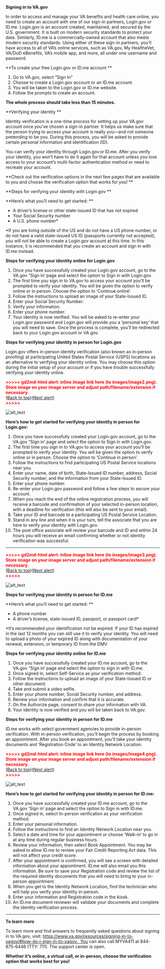 
**Signing in to VA.gov**

In order to access and manage your VA benefits and health care online, you need to create an account with one of our sign-in partners, Login.gov or ID.me. Login.gov is an account created, maintained, and secured by the U.S. government. It is built on modern security standards to protect your data. Similarly, ID.me is a commercially-owned account that also meets modern security standards. Using either of these sign-in partners, you’ll have access to all of VA’s online services, such as VA.gov, My HealtheVet, VA/DoD eBenefits, VA’s mobile app, and more, all under one username and password.

**To create your free Login.gov or ID.me account **



1. Go to VA.gov, select “Sign In”
1. Choose to create a Login.gov account or an ID.me account.
2. You will be taken to the Login.gov or ID.me website.
3. Follow the prompts to create an account.

**The whole process should take less than 15 minutes.**

**Verifying your identity **

Identity verification is a one-time process for setting up your VA.gov account once you’ve chosen a sign-in partner. It helps us make sure that the person trying to access your account is really you—and not someone pretending to be you. During this process, you will be asked to provide certain personal information and identification (ID).

You can verify your identity through Login.gov or ID.me. After you verify your identity, you won’t have to do it again for that account unless you lose access to your account’s multi-factor authentication method or need to recreate your account.

**Check out the verification options in the next few pages that are available to you and choose the verification option that works for you! **


**Steps for verifying your identity with Login.gov **

**Here’s what you’ll need to get started: **



* A driver’s license or other state-issued ID that has not expired
* Your Social Security number
* A U.S. phone number*

*If you are living outside of the US and do not have a US phone number, or do not have a valid state-issued US ID (passports currently not accepted), you will not be able to create a Login.gov account at this time. In this instance, it is recommended that you create an account and sign in with ID.me instead.

**Steps for verifying your identity online for Login.gov**



1. Once you have successfully created your Login.gov account, go to the VA.gov “Sign in’ page and select the option to Sign in with Login.gov.
2. The first time you sign in to VA.gov to access your account you’ll be prompted to verify your identity. You will be given the option to verify online or in person. Choose the option to ‘Continue online’.
3. Follow the instructions to upload an image of your State-Issued ID.
4. Enter your Social Security Number.
5. Verify your information.
6. Enter your phone number. 
7. Your identity is now verified. You will be asked to re-enter your Login.gov password and Login.gov will provide you a ‘personal key’ that you will need to save. Once the  process is complete, you’ll be redirected back to your Login.gov account or VA.gov.

**Steps for verifying your identity in person for Login.gov**

Login.gov offers in-person identity verification (also known as in-person proofing) at participating United States Postal Service (USPS) locations as an alternative to verifying your identity online. You may choose this option during the initial setup of your account or if you have trouble successfully verifying your identity online.



<p id="gdcalert2" ><span style="color: red; font-weight: bold">>>>>>  gd2md-html alert: inline image link here (to images/image2.png). Store image on your image server and adjust path/filename/extension if necessary. </span><br>(<a href="#">Back to top</a>)(<a href="#gdcalert3">Next alert</a>)<br><span style="color: red; font-weight: bold">>>>>> </span></p>


![alt_text](images/image2.png "image_tooltip")


**Here’s how to get started for verifying your identity in person for Login.gov:**



1. Once you have successfully created your Login.gov account, go to the VA.gov “Sign in’ page and select the option to Sign in with Login.gov.
2. The first time you sign in to VA.gov to access your account you’ll be prompted to verify your identity. You will be given the option to verify online or in person. Choose the option to ‘Continue in person’.
3. Follow the instructions to find participating US Postal Service locations near you.
4. Enter your name, date of birth, State-Issued ID number, address, Social Security number, and the information from your State-Issued ID.
5. Enter your phone number. 
6. Re-enter your Login.gov password and follow a few steps to secure your account.
7. When you reach the end of the online registration process, you will receive a barcode and confirmation of your selected in-person location, with a deadline for verification (this will also be sent to your email).
8. Take your ID and barcode to a participating US Postal Service Location.
9. Stand in any line and when it is your turn, tell the associate that you are here to verify your identity with Login.gov.
10. The post office associate will review your barcode and ID and within 24 hours you will receive an email confirming whether or not identity verification was successful.


---





<p id="gdcalert3" ><span style="color: red; font-weight: bold">>>>>>  gd2md-html alert: inline image link here (to images/image3.png). Store image on your image server and adjust path/filename/extension if necessary. </span><br>(<a href="#">Back to top</a>)(<a href="#gdcalert4">Next alert</a>)<br><span style="color: red; font-weight: bold">>>>>> </span></p>


![alt_text](images/image3.png "image_tooltip")


**Steps for verifying your identity in person for ID.me**

**Here’s what you’ll need to get started: **



* A phone number
* A driver’s license, state-issued ID, passport, or passport card* 

*It’s recommended your identification not be expired. If your ID has expired in the last 12 months you can still use it to verify your identity. You will need to upload a photo of your expired ID along with documentation of your renewal, extension, or temporary ID from the DMV.

**Steps for verifying your identity online for ID.me**



1. Once you have successfully created your ID.me account, go to the VA.gov “Sign in’ page and select the option to sign in with ID.me.
2. Once signed in, select Self-Service as your verification method.
3. Follow the instructions to upload an image of your State-Issued ID or other document.
4. Take and submit a video selfie.
5. Enter your phone number, Social Security number, and address.
6. Review your information and confirm that it is accurate.
7. On the Authorize page, consent to share your information with VA.
8. Your identity is now verified and you will be taken back to VA.gov.

**Steps for verifying your identity in person for ID.me**

ID.me works with select government agencies to provide in-person verification. With in-person verification, you’ll begin the process by booking an appointment. After you book an appointment, you’ll take your identity documents and ‘Registration Code’ to an Identity Network Location. 





<p id="gdcalert4" ><span style="color: red; font-weight: bold">>>>>>  gd2md-html alert: inline image link here (to images/image4.png). Store image on your image server and adjust path/filename/extension if necessary. </span><br>(<a href="#">Back to top</a>)(<a href="#gdcalert5">Next alert</a>)<br><span style="color: red; font-weight: bold">>>>>> </span></p>


![alt_text](images/image4.png "image_tooltip")


**Here’s how to get started for verifying your identity in person for ID.me:**



1. Once you have successfully created your ID.me account, go to the VA.gov ‘Sign in’ page and select the option to Sign in with ID.me.
2. Once signed in, select In-person verification as your verification method.
3. Enter your personal information.
4. Follow the instructions to find an Identity Network Location near you.
5. Select a date and time for your appointment or choose ‘Walk-in’ to go in at any time during regular business hours. 
6. Review your information, then select Book Appointment. You may be asked to allow ID.me to review your Fair Credit Reporting Act data. This will not affect your credit score. 
7. After your appointment is confirmed, you will see a screen with detailed information about your appointment. ID.me will also email you this information. Be sure to save your Registration code and review the list of the required identity documents that you will need to bring to your in-person appointment.
8. When you get to the Identity Network Location, find the technician who will help you verify your identity in-person.
9. Enter your information and Registration code in the kiosk.
10. An ID.me document reviewer will validate your documents and complete the identity verification process.


---

**To learn more**

To learn more and find answers to frequently asked questions about signing in to VA.gov, visit: https://www.va.gov/resources/signing-in-to-vagov/#how-do-i-sign-in-to-vagov.  You can also call MYVA411 at 844-875-6446 (TTY: 711). The support center is open.

**Whether it’s online, a virtual call, or in-person, choose the verification option that works best for you!**
